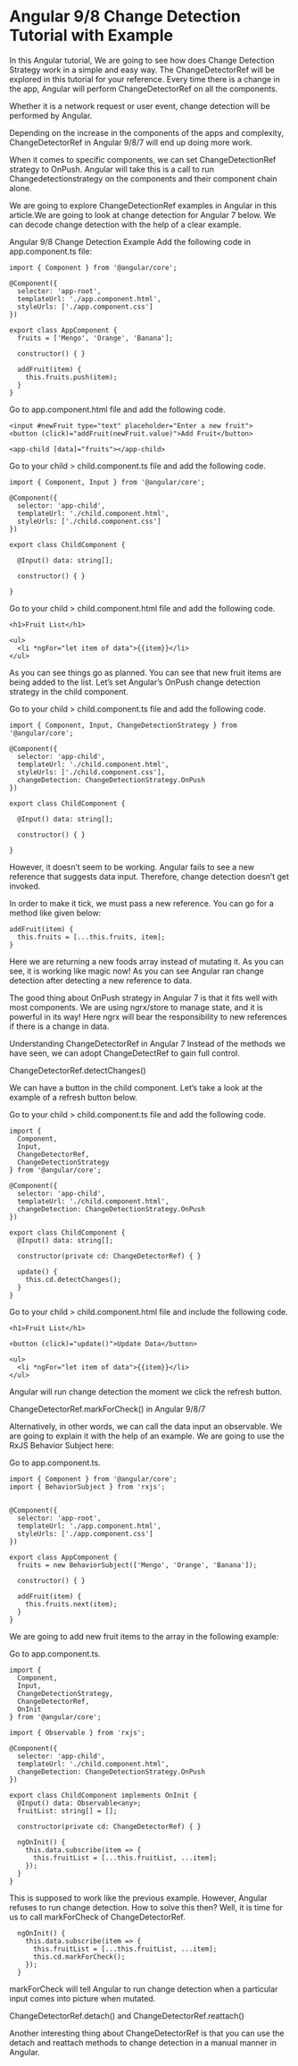 # Angular 9/8 Change Detection Tutorial with Example

In this Angular tutorial, We are going to see how does Change Detection Strategy work in a simple and easy way.
The ChangeDetectorRef will be explored in this tutorial for your reference. Every time there is a change in the app, Angular will perform ChangeDetectorRef on all the components.

Whether it is a network request or user event, change detection will be performed by Angular.

Depending on the increase in the components of the apps and complexity, ChangeDetectorRef in Angular 9/8/7 will end up doing more work.

When it comes to specific components, we can set ChangeDetectionRef strategy to OnPush. Angular will take this is a call to run Changedetectionstrategy on the components and their component chain alone.

We are going to explore ChangeDetectionRef examples in Angular in this article.We are going to look at change detection for Angular 7 below. We can decode change detection with the help of a clear example.

Angular 9/8 Change Detection Example
Add the following code in app.component.ts file:
```
import { Component } from '@angular/core';

@Component({
  selector: 'app-root',
  templateUrl: './app.component.html',
  styleUrls: ['./app.component.css']
})

export class AppComponent {
  fruits = ['Mengo', 'Orange', 'Banana'];

  constructor() { }

  addFruit(item) {
    this.fruits.push(item);
  }  
}
```

Go to app.component.html file and add the following code.

```
<input #newFruit type="text" placeholder="Enter a new fruit">
<button (click)="addFruit(newFruit.value)">Add Fruit</button>

<app-child [data]="fruits"></app-child>
```

Go to your child > child.component.ts file and add the following code.
```
import { Component, Input } from '@angular/core';

@Component({
  selector: 'app-child',
  templateUrl: './child.component.html',
  styleUrls: ['./child.component.css']
})

export class ChildComponent {

  @Input() data: string[];

  constructor() { }

}
```

Go to your child > child.component.html file and add the following code.
```
<h1>Fruit List</h1>

<ul>
  <li *ngFor="let item of data">{{item}}</li>
</ul>
```

As you can see things go as planned. You can see that new fruit items are being added to the list. Let’s set Angular’s OnPush change detection strategy in the child component.

Go to your child > child.component.ts file and add the following code.
```
import { Component, Input, ChangeDetectionStrategy } from '@angular/core';

@Component({
  selector: 'app-child',
  templateUrl: './child.component.html',
  styleUrls: ['./child.component.css'],
  changeDetection: ChangeDetectionStrategy.OnPush
})

export class ChildComponent {

  @Input() data: string[];

  constructor() { }

}
```

However, it doesn’t seem to be working. Angular fails to see a new reference that suggests data input. Therefore, change detection doesn’t get invoked.

In order to make it tick, we must pass a new reference. You can go for a method like given below:
```
addFruit(item) {
  this.fruits = [...this.fruits, item];
}
```

Here we are returning a new foods array instead of mutating it. As you can see, it is working like magic now! As you can see Angular ran change detection after detecting a new reference to data.

The good thing about OnPush strategy in Angular 7 is that it fits well with most components. We are using ngrx/store to manage state, and it is powerful in its way! Here ngrx will bear the responsibility to new references if there is a change in data.

Understanding ChangeDetectorRef in Angular 7
Instead of the methods we have seen, we can adopt ChangeDetectRef to gain full control.

ChangeDetectorRef.detectChanges()

We can have a button in the child component. Let’s take a look at the example of a refresh button below.

Go to your child > child.component.ts file and add the following code.
```
import {
  Component,
  Input,
  ChangeDetectorRef,  
  ChangeDetectionStrategy
} from '@angular/core';

@Component({
  selector: 'app-child',
  templateUrl: './child.component.html',
  changeDetection: ChangeDetectionStrategy.OnPush
})

export class ChildComponent {
  @Input() data: string[];
  
  constructor(private cd: ChangeDetectorRef) { }

  update() {
    this.cd.detectChanges();
  }
}
```

Go to your child > child.component.html file and include the following code.
```
<h1>Fruit List</h1>

<button (click)="update()">Update Data</button>

<ul>
  <li *ngFor="let item of data">{{item}}</li>
</ul>
```

Angular will run change detection the moment we click the refresh button.

ChangeDetectorRef.markForCheck() in Angular 9/8/7

Alternatively, in other words, we can call the data input an observable. We are going to explain it with the help of an example. We are going to use the RxJS Behavior Subject here:

Go to app.component.ts.
```
import { Component } from '@angular/core';
import { BehaviorSubject } from 'rxjs';


@Component({
  selector: 'app-root',
  templateUrl: './app.component.html',
  styleUrls: ['./app.component.css']
})

export class AppComponent {
  fruits = new BehaviorSubject(['Mengo', 'Orange', 'Banana']);

  constructor() { }

  addFruit(item) {
    this.fruits.next(item);
  }  
}
```

We are going to add new fruit items to the array in the following example:

Go to app.component.ts.
```
import {
  Component,
  Input,
  ChangeDetectionStrategy,
  ChangeDetectorRef,
  OnInit
} from '@angular/core';

import { Observable } from 'rxjs';

@Component({
  selector: 'app-child',
  templateUrl: './child.component.html',
  changeDetection: ChangeDetectionStrategy.OnPush
})

export class ChildComponent implements OnInit {
  @Input() data: Observable<any>;
  fruitList: string[] = [];
  
  constructor(private cd: ChangeDetectorRef) { }

  ngOnInit() {
    this.data.subscribe(item => {
      this.fruitList = [...this.fruitList, ...item];
    });
  }
}
```

This is supposed to work like the previous example. However, Angular refuses to run change detection. How to solve this then? Well, it is time for us to call markForCheck of ChangeDetectorRef.
```
  ngOnInit() {
    this.data.subscribe(item => {
      this.fruitList = [...this.fruitList, ...item];
      this.cd.markForCheck();
    });
  }
  ```

markForCheck will tell Angular to run change detection when a particular input comes into picture when mutated.

ChangeDetectorRef.detach() and ChangeDetectorRef.reattach()

Another interesting thing about ChangeDetectorRef is that you can use the detach and reattach methods to change detection in a manual manner in Angular.

